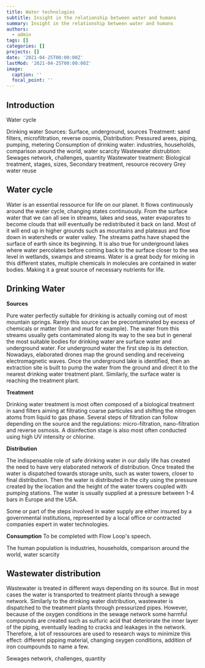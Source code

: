 ```yaml
---
title: Water technologies
subtitle: Insight in the relationship between water and humans
summary: Insight in the relationship between water and humans
authors:
  - admin
tags: []
categories: []
projects: []
date: '2021-04-25T00:00:00Z'
lastMod: '2021-04-25T00:00:00Z'
image:
  caption: ''
  focal_point: ''
---
```


## Introduction

Water cycle

Drinking water
Sources: Surface, underground, sources
Treatment: sand filters, microfiltration, reverse osomis, 
Distribution: Pressured arees, piping, pumping, metering
Consumption of drinking water: industries, households, comparison around the world, water scarcity
Wastewater distrubtion: Sewages network, challenges, quantity
Wastewater treatment: Biological treatment, stages, sizes, Secondary treatment, resource recovery
Grey water reuse


## Water cycle

Water is an essential ressource for life on our planet. It flows continuously around the water cycle, changing states continuously.
From the surface water that we can all see in streams, lakes and seas, water evaporates to become clouds that will eventually be redistributed it back on land.
Most of it will end up in higher grounds such as mountains and plateaus and flow down in watersheds or water valley. The streams paths have shaped
the surface of earth since its beginning. It is also true for underground lakes where water percolates before coming back to the surface closer to the sea level
in wetlands, swamps and streams. Water is a great body for mixing in this different states, multiple chemicals in molecules are contained in water bodies.
Making it a great source of necessary nutrients for life.

## Drinking Water

**Sources**

Pure water perfectly suitable for drinking is actually coming out of most mountain springs. Rarely this source can be precontaminated by excess of chemicals or matter (Iron and mud for example).
The water from this streams usually gets contaminated along its way to the sea but in general the most suitable bodies for drinking water are surface water and underground water.
For underground water the first step is its detection. Nowadays, elaborated drones map the ground sending and receiveing electromagnetic waves. Once the underground lake is identified, then an extraction 
site is built to pump the water from the ground and direct it to the nearest drinking water treatment plant. Similarly, the surface water is reaching the 
treatment plant.

**Treatment**

Drinking water treatment is most often composed of a biological treatment in sand filters aiming at filtrating coarse particules and 
shifting the nitrogen atoms from liquid to gas phase. Several steps of filtration can follow depending on the source and the regulations:
micro-filtration, nano-filtration and reverse osmosis. A disinfection stage is also most often conducted using high UV intensity 
or chlorine. 

**Distribution**

The indispensable role of safe drinking water in our daily life has created the need to have very elaborated network of distribution. Once treated the water is 
dispatched towards storage units, such as water towers, closer to final distribution. Then the water is distributed in the city using the pressure created by the location and 
the height of the water towers coupled with pumping stations. The water is usually supplied at a pressure between 1-4 bars in Europe and the USA. 

Some or part of the steps involved in water supply are either insured by a governmental institutions, represented by a local office or contracted companies expert in water technologies. 


**Consumption**
To be completed with Flow Loop's speech.

The human population is 
industries, households, comparison around the world, water scarcity

## Wastewater distribution

Wastewater is treated in different ways depending on its source. But in most cases the water is transported to treatment plants through a 
sewage network. Similarly to the drinking water distribution, wastewater is dispatched to the treatment plants through pressurized pipes. 
However, because of the oxygen conditions in the sewage network some harmful compounds are created such as sulfuric acid that deteriorate the
inner layer of the piping, eventually leading to cracks and leakages in the network. Therefore, a lot of ressources are used to research ways to 
minimize this effect: different pipping material, changing oxygen conditions, addition of iron coumpounds to name a few. 


Sewages network, challenges, quantity
